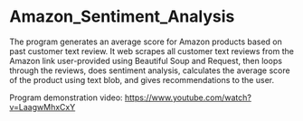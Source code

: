 # Amazon_Sentiment_Analysis


The program generates an average score for Amazon products based on past customer text review.
It web scrapes all customer text reviews from the Amazon link user-provided using Beautiful Soup and Request, then loops through the reviews, does sentiment analysis, calculates the average score of the product using text blob, and gives recommendations to the user. 

Program demonstration video: https://www.youtube.com/watch?v=LaagwMhxCxY  
